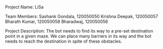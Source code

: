 Project Name: LiSa

Team Members:
Sashank Gondala, 120050050
Krishna Deepak, 120050057
Bharath Kumar, 120050058
Bharadwaj, 120050056

Project Description:
The bot needs to find its way to a pre-set destination point in a given maze. We can place many barriers in its way and the bot needs to reach the destination in spite of these obstacles.